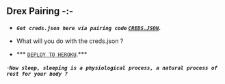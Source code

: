 ## Drex Pairing -:-


- ***`Get creds.json here via pairing code`  [`CREDS.JSON`](i_need_to_do_something_here.com).***

- What will you do with the creds.json ?

- *** [`DEPLOY TO HEROKU`](https://dashboard.heroku.com/new?template=https://github.com/drexmose/drex-vision-md).***

-***`Now sleep, sleeping is a physiological process, a natural process of rest for your body ? `***
